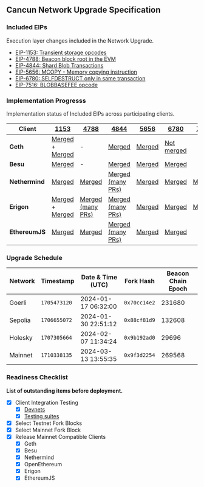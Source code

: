 ## Cancun Network Upgrade Specification

### Included EIPs
Execution layer changes included in the Network Upgrade.

* [EIP-1153: Transient storage opcodes](https://eips.ethereum.org/EIPS/eip-1153)
* [EIP-4788: Beacon block root in the EVM ](https://eips.ethereum.org/EIPS/eip-4788)
* [EIP-4844: Shard Blob Transactions](https://eips.ethereum.org/EIPS/eip-4844)
* [EIP-5656: MCOPY - Memory copying instruction](https://eips.ethereum.org/EIPS/eip-5656)
* [EIP-6780: SELFDESTRUCT only in same transaction](https://eips.ethereum.org/EIPS/eip-6780)
* [EIP-7516: BLOBBASEFEE opcode](https://eips.ethereum.org/EIPS/eip-7516)


### Implementation Progresss

Implementation status of Included EIPs across participating clients.

|  **Client**    | [1153](https://eips.ethereum.org/EIPS/eip-1153) | [4788](https://eips.ethereum.org/EIPS/eip-4788) | [4844](https://eips.ethereum.org/EIPS/eip-4844) | [5656](https://eips.ethereum.org/EIPS/eip-5656) | [6780](https://eips.ethereum.org/EIPS/eip-6780) | [7516](https://eips.ethereum.org/EIPS/eip-7516) |
|----------------|-------------------------------------------------|-------------------------------------------------|-------------------------------------------------|-------------------------------------------------|-------------------------------------------------|-------------------------------------------------|
| **Geth**       | [Merged](https://github.com/ethereum/go-ethereum/pull/26003) + [Merged](https://github.com/ethereum/go-ethereum/pull/27663)| - | [Merged](https://github.com/ethereum/go-ethereum/pull/26940) | [Merged](https://github.com/ethereum/go-ethereum/pull/26181) | [Not merged](https://github.com/ethereum/go-ethereum/pull/27189) | |
| **Besu**       | [Merged](https://github.com/hyperledger/besu/pull/4118) | - | [Merged]([https://github.com/hyperledger/besu/tree/eip-4844-interop](https://github.com/hyperledger/besu/pull/5724)) | [Merged](https://github.com/hyperledger/besu/pull/5493) | [Merged](https://github.com/hyperledger/besu/pull/4118) | |
| **Nethermind** | [Merged](https://github.com/NethermindEth/nethermind/pull/4126) | [Merged](https://github.com/NethermindEth/nethermind/pull/6009) | [Merged (many PRs)](https://github.com/NethermindEth/nethermind/issues?q=is%3Aclosed+label%3Aeip-4844) | [Merged](https://github.com/NethermindEth/nethermind/pull/5791) | [Merged](https://github.com/NethermindEth/nethermind/pull/4704) | [Merged](https://github.com/NethermindEth/nethermind/pull/6096) |
| **Erigon**     | [Merged](https://github.com/ledgerwatch/erigon/pull/7405) + [Merged](https://github.com/ledgerwatch/erigon/pull/7885) | [Merged (many PRs)](https://github.com/ledgerwatch/erigon/pulls?q=is%3Apr+4788) | [Merged (many PRs)](https://github.com/ledgerwatch/erigon/pulls?q=is%3Apr+4844) | [Merged](https://github.com/ledgerwatch/erigon/pull/7887) | [Merged](https://github.com/ledgerwatch/erigon/pull/7976) | [Merged](https://github.com/ledgerwatch/erigon/pull/8231) |
| **EthereumJS** | [Merged](https://github.com/ethereumjs/ethereumjs-monorepo/pull/1860) | [Merged](https://github.com/ethereumjs/ethereumjs-monorepo/pull/2810) | [Merged (many PRs)](https://github.com/ethereumjs/ethereumjs-monorepo/pulls?q=is%3Apr+4844) | [Merged](https://github.com/ethereumjs/ethereumjs-monorepo/pull/2808) | [Merged](https://github.com/ethereumjs/ethereumjs-monorepo/pull/2771) | |

### Upgrade Schedule

| Network | Timestamp    | Date & Time (UTC)       | Fork Hash    | Beacon Chain Epoch |
|---------|--------------|-------------------------|--------------| ------------------ |
| Goerli  | `1705473120` | 2024-01-17 06:32:00     | `0x70cc14e2` | 231680
| Sepolia | `1706655072` | 2024-01-30 22:51:12     | `0x88cf81d9` | 132608
| Holesky | `1707305664` | 2024-02-07 11:34:24     | `0x9b192ad0` | 29696
| Mainnet | `1710338135` | 2024-03-13 13:55:35     | `0x9f3d2254` | 269568


### Readiness Checklist

**List of outstanding items before deployment.**

- [x] Client Integration Testing
  - [x] [Devnets](https://github.com/ethpandaops/dencun-testnet)
  - [x] [Testing suites](https://notes.ethereum.org/@ethpandaops/dencun-testing-overview)
 - [x] Select Testnet Fork Blocks
 - [x] Select Mainnet Fork Block
 - [x] Release Mainnet Compatible Clients
   - [x]  Geth
   - [x]  Besu
   - [x]  Nethermind
   - [x]  OpenEthereum
   - [x]  Erigon
   - [x]  EthereumJS
